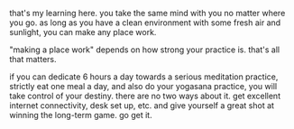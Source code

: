 that's my learning here. you take the same mind with you no matter where you go. as long as you have a clean environment with some fresh air and sunlight, you can make any place work.

"making a place work" depends on how strong your practice is. that's all that matters.

if you can dedicate 6 hours a day towards a serious meditation practice, strictly eat one meal a day, and also do your yogasana practice, you will take control of your destiny. there are no two ways about it. get excellent internet connectivity, desk set up, etc. and give yourself a great shot at winning the long-term game. go get it.